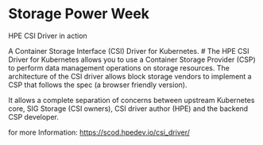 # Storage Power Week
HPE CSI Driver in action

A Container Storage Interface (CSI) Driver for Kubernetes. #
The HPE CSI Driver for Kubernetes allows you to use a Container Storage Provider (CSP) to perform data management operations on storage resources. The architecture of the CSI driver allows block storage vendors to implement a CSP that follows the spec (a browser friendly version).

It allows a complete separation of concerns between upstream Kubernetes core, SIG Storage (CSI owners), CSI driver author (HPE) and the backend CSP developer.

for more Information: https://scod.hpedev.io/csi_driver/
